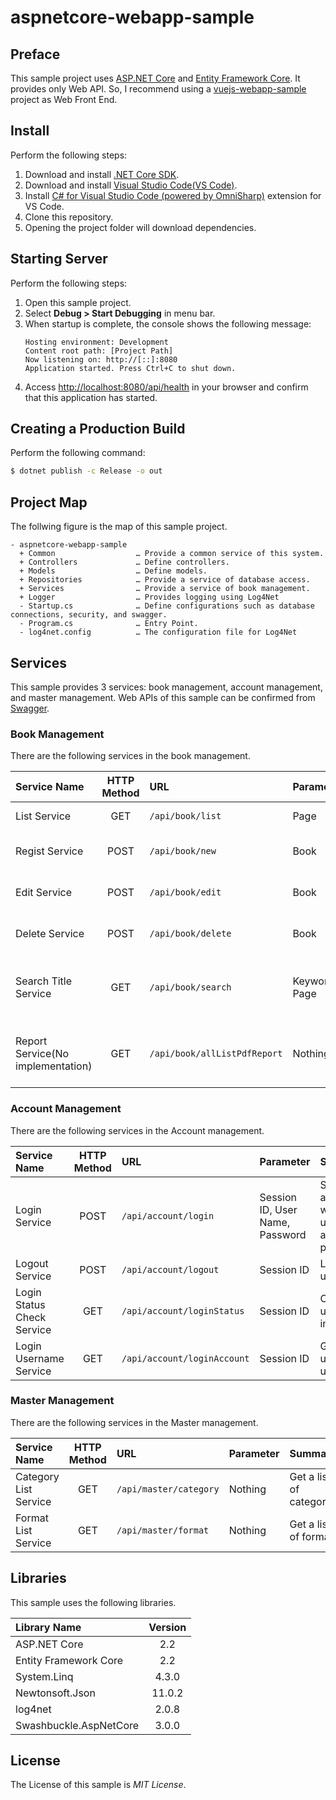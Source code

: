 # aspnetcore-webapp-sample

## Preface
This sample project uses [ASP.NET Core](https://docs.microsoft.com/en-us/aspnet/core/) and [Entity Framework Core](https://docs.microsoft.com/en-us/ef/core/). It provides only Web API. So, I recommend using a [vuejs-webapp-sample](https://github.com/ybkuroki/vuejs-managesys) project as Web Front End.

## Install
Perform the following steps:

1. Download and install [.NET Core SDK](https://www.microsoft.com/net/download).
1. Download and install [Visual Studio Code(VS Code)](https://code.visualstudio.com/).
1. Install [C# for Visual Studio Code (powered by OmniSharp)](https://github.com/OmniSharp/omnisharp-vscode) extension for VS Code.
1. Clone this repository.
1. Opening the project folder will download dependencies.

## Starting Server
Perform the following steps:

1. Open this sample project.
1. Select **Debug > Start Debugging** in menu bar.
1. When startup is complete, the console shows the following message:
    ```
    Hosting environment: Development
    Content root path: [Project Path]
    Now listening on: http://[::]:8080
    Application started. Press Ctrl+C to shut down.
    ```
1. Access [http://localhost:8080/api/health](http://localhost:8080/api/health) in your browser and confirm that this application has started.

## Creating a Production Build
Perform the following command:

```bash
$ dotnet publish -c Release -o out
```

## Project Map
The follwing figure is the map of this sample project.

```
- aspnetcore-webapp-sample
  + Common                  … Provide a common service of this system.
  + Controllers             … Define controllers.
  + Models                  … Define models.
  + Repositories            … Provide a service of database access.
  + Services                … Provide a service of book management.
  + Logger                  … Provides logging using Log4Net
  - Startup.cs              … Define configurations such as database connections, security, and swagger.
  - Program.cs              … Entry Point.
  - log4net.config          … The configuration file for Log4Net
```

## Services
This sample provides 3 services: book management, account management, and master management. Web APIs of this sample can be confirmed from [Swagger](http://localhost:8080/swagger).

### Book Management
There are the following services in the book management.

|Service Name|HTTP Method|URL|Parameter|Summary|
|:---|:---:|:---|:---|:---|
|List Service|GET|``/api/book/list``|Page|Get a list of books.|
|Regist Service|POST|``/api/book/new``|Book|Regist a book data.|
|Edit Service|POST|``/api/book/edit``|Book|Edit a book data.|
|Delete Service|POST|``/api/book/delete``|Book|Delete a book data.|
|Search Title Service|GET|``/api/book/search``|Keyword, Page|Search a title with  the specified keyword.|
|Report Service(No implementation)|GET|``/api/book/allListPdfReport``|Nothing|Output a list of books to the PDF file.|

### Account Management
There are the following services in the Account management.

|Service Name|HTTP Method|URL|Parameter|Summary|
|:---|:---:|:---|:---|:---|
|Login Service|POST|``/api/account/login``|Session ID, User Name, Password|Session authentication with username and password.|
|Logout Service|POST|``/api/account/logout``|Session ID|Logout a user.|
|Login Status Check Service|GET|``/api/account/loginStatus``|Session ID|Check if the user is logged in.|
|Login Username Service|GET|``/api/account/loginAccount``|Session ID|Get the login user's username.|

### Master Management
There are the following services in the Master management.

|Service Name|HTTP Method|URL|Parameter|Summary|
|:---|:---:|:---|:---|:---|
|Category List Service|GET|``/api/master/category``|Nothing|Get a list of categories.|
|Format List Service|GET|``/api/master/format``|Nothing|Get a list of formats.|

## Libraries
This sample uses the following libraries.

|Library Name|Version|
|:---|:---:|
|ASP.NET Core|2.2|
|Entity Framework Core|2.2|
|System.Linq|4.3.0|
|Newtonsoft.Json|11.0.2|
|log4net|2.0.8|
|Swashbuckle.AspNetCore|3.0.0|

## License
The License of this sample is *MIT License*.
